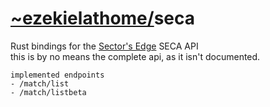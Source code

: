 <h1><b><a href="https://github.com/ezekielathome">~ezekielathome/</a></b>seca</h1>

Rust bindings for the <a href="https://sectorsedge.com">Sector's Edge</a> SECA API  
this is by no means the complete api, as it isn't documented.  

```
implemented endpoints
- /match/list
- /match/listbeta
```